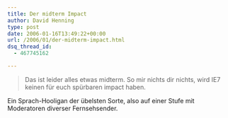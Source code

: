 ```yaml
---
title: Der midterm Impact
author: David Henning
type: post
date: 2006-01-16T13:49:22+00:00
url: /2006/01/der-midterm-impact.html
dsq_thread_id:
  - 467745162

---
```


  


> Das ist leider alles etwas midterm. So mir nichts dir nichts, wird IE7 keinen für euch spürbaren impact haben. 

Ein Sprach-Hooligan der übelsten Sorte, also auf einer Stufe mit Moderatoren diverser Fernsehsender.